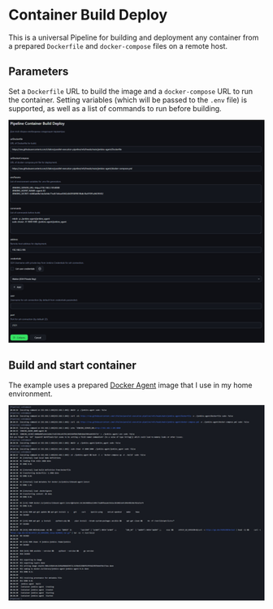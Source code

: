 # Container Build Deploy

This is a universal Pipeline for building and deployment any container from a prepared `Dockerfile` and `docker-compose` files on a remote host.

## Parameters

Set a `Dockerfile` URL to build the image and a `docker-compose` URL to run the container. Setting variables (which will be passed to the `.env` file) is supported, as well as a list of commands to run before building.

![](/container-build-deploy/img/params.jpg)

## Build and start container

The example uses a prepared [Docker Agent](/jenkins-agent/README.md) image that I use in my home environment.

![](/container-build-deploy/img/build.jpg)